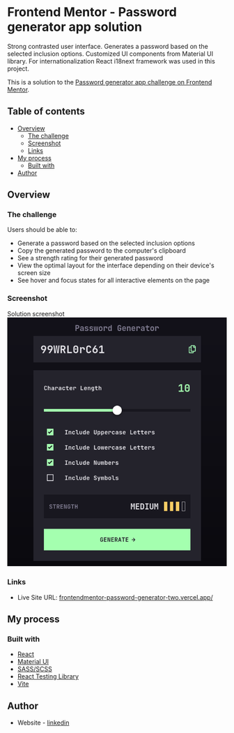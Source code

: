# Frontend Mentor - Password generator app solution

Strong contrasted user interface. Generates a password based on the selected inclusion options. Customized UI components from Material UI library. For internationalization React i18next framework was used in this project.

This is a solution to the [Password generator app challenge on Frontend Mentor](https://www.frontendmentor.io/challenges/password-generator-app-Mr8CLycqjh).

## Table of contents

- [Overview](#overview)
  - [The challenge](#the-challenge)
  - [Screenshot](#screenshot)
  - [Links](#links)
- [My process](#my-process)
  - [Built with](#built-with)
- [Author](#author)

## Overview

### The challenge

Users should be able to:

- Generate a password based on the selected inclusion options
- Copy the generated password to the computer's clipboard
- See a strength rating for their generated password
- View the optimal layout for the interface depending on their device's screen size
- See hover and focus states for all interactive elements on the page

### Screenshot

Solution screenshot
![](./solution/preview.png)

### Links

- Live Site URL: [frontendmentor-password-generator-two.vercel.app/](https://frontendmentor-password-generator-two.vercel.app/)

## My process

### Built with

- [React](https://reactjs.org/)
- [Material UI](https://mui.com/material-ui/getting-started/overview/)
- [SASS/SCSS](https://sass-lang.com/)
- [React Testing Library](https://testing-library.com/docs/)
- [Vite](https://vitejs.dev/)

## Author

- Website - [linkedin](https://www.linkedin.com/in/artur-jedrzejczak/)
